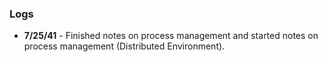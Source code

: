 ### Logs
- **7/25/41** - Finished notes on process management and started notes on process management (Distributed Environment).
